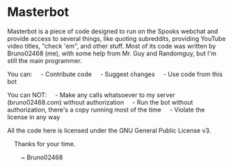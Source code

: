 Masterbot
=========

Masterbot is a piece of code designed to run on the Spooks webchat
and provide access to several things, like quoting subreddits, providing
YouTube video titles, "check 'em", and other stuff.
Most of its code was written by Bruno02468 (me), with some help from Mr. Guy
and Randomguy, but I'm still the main programmer.


You can:
&nbsp; &nbsp; - Contribute code
&nbsp; &nbsp; - Suggest changes
&nbsp; &nbsp; - Use code from this bot

You can NOT:
&nbsp; &nbsp; - Make any calls whatsoever to my server (bruno02468.com) without authorization
&nbsp; &nbsp; - Run the bot without authorization, there's a copy running most of the time
&nbsp; &nbsp; - Violate the license in any way


All the code here is licensed under the GNU General Public License v3.


&nbsp; &nbsp; Thanks for your time.


&nbsp; &nbsp; &nbsp; &nbsp; ~ Bruno02468
